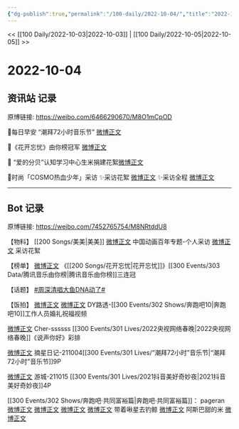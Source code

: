 ```yaml
---
{"dg-publish":true,"permalink":"/100-daily/2022-10-04/","title":"2022-10-04"}
---
```



<< [[100 Daily/2022-10-03\|2022-10-03]] | [[100 Daily/2022-10-05\|2022-10-05]] >>

# 2022-10-04

## 资讯站 记录

原博链接: https://weibo.com/6466290670/M8O1mCpOD

🌟每日早安
“潮拜72小时音乐节” [微博正文](https://m.weibo.cn/6466290670/4820769231865650)

🌟《花开忘忧》由你榜冠军 [微博正文](https://m.weibo.cn/6466290670/4820927962153783)

🌟 “爱的分贝”认知学习中心生米捐建花絮[微博正文](https://m.weibo.cn/6466290670/4820785773938681)

🌟时尚「COSMO热血少年」采访
✨采访花絮 [微博正文](https://m.weibo.cn/6466290670/4820881534620087)
✨采访全程 [微博正文](https://m.weibo.cn/6466290670/4820878217711871)

---
## Bot 记录

原博链接: https://weibo.com/7452765754/M8NRtddU8

【物料】
[[200 Songs/美美\|美美]]
[微博正文](http://weibo.com/1518966617/M8KKdjQHi) 中国动画百年专题-个人采访
[微博正文](http://weibo.com/6357210927/M8KRryjpO) 采访花絮

【榜单】
[微博正文](http://weibo.com/6733257358/M8LRy4CWj) 《[[200 Songs/花开忘忧\|花开忘忧]]》[[300 Events/303 Data/腾讯音乐由你榜\|腾讯音乐由你榜]]三连冠

【话题】
[#周深清唱大鱼DNA动了#](https://s.weibo.com/weibo?q=%23%E5%91%A8%E6%B7%B1%E6%B8%85%E5%94%B1%E5%A4%A7%E9%B1%BCDNA%E5%8A%A8%E4%BA%86%23)

【饭拍】
[微博正文](http://weibo.com/6580377853/M8ItWEZ92) [微博正文](http://weibo.com/7485622880/M8Ili2f4l) DY路透-[[300 Events/302 Shows/奔跑吧10\|奔跑吧10]]工作人员婚礼祝福视频

[微博正文](https://weibo.com/1835094593/M8DMX5ike) Cher-ssssss [[300 Events/301 Lives/2022央视网络春晚\|2022央视网络春晚]]《说声你好》彩排

[微博正文](http://weibo.com/6859101100/M8JLrtwJU) 摘星日记-211004[[300 Events/301 Lives/“潮拜72小时”音乐节\|“潮拜72小时”音乐节]]9P

[微博正文](http://weibo.com/1801743981/M8Nw9csJ3) 游城-211015 [[300 Events/301 Lives/2021抖音美好奇妙夜\|2021抖音美好奇妙夜]]4P

[[300 Events/302 Shows/奔跑吧·共同富裕篇\|奔跑吧·共同富裕篇]]：
pageran
[微博正文](http://weibo.com/7633014126/M8z4Y2H03)
[微博正文](http://weibo.com/7633014126/M8ECYriIS)
[微博正文](http://weibo.com/7633014126/M8ISGwMHe)
[微博正文](http://weibo.com/7633014126/M8NlRfuCI)
带着啾星去钓鲸
[微博正文](http://weibo.com/3246571812/M8JZPwHFV)
阿斯巴甜的米
[微博正文](http://weibo.com/3199780861/M8KkccdZ3)
